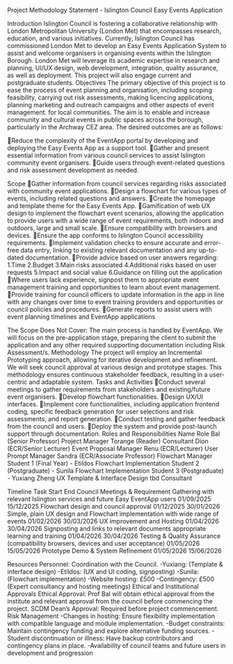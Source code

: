 Project Methodology Statement - Islington Council Easy Events Application

Introduction
Islington Council is fostering a collaborative relationship with London Metropolitan University (London Met) that encompasses research, education, and various initiatives. Currently, Islington Council has commissioned London Met to develop an Easy Events Application System to assist and welcome organisers in organising events within the Islington Borough. London Met will leverage its academic expertise in research and planning, UI/UX design, web development, integration, quality assurance, as well as deployment. This project will also engage current and postgraduate students.
Objectives
The primary objective of this project is to ease the process of event planning and organisation, including scoping feasibility, carrying out risk assessments, making licencing applications, planning marketing and outreach campaigns and other aspects of event management. for local communities. The aim is to enable and increase community and cultural events in public spaces across the borough, particularly in the Archway CEZ area. The desired outcomes are as follows:

Reduce the complexity of the EventApp portal by developing and deploying the Easy Events App as a support tool.
Gather and present essential information from various council services to assist Islington community event organisers.
Guide users through event-related questions and risk assessment development as needed.

Scope
Gather information from council services regarding risks associated with community event applications.
Design a flowchart for various types of events, including related questions and answers.
Create the homepage and template theme for the Easy Events App.
Gamification of web UX design to implement the flowchart event scenarios, allowing the application to provide users with a wide range of event requirements, both indoors and outdoors, large and small scale.
Ensure compatibility with browsers and devices.
Ensure the app conforms to Islington Council accessibility requirements.
Implement validation checks to ensure accurate and error-free data entry, linking to existing relevant documentation and any up-to-dated documentation.
Provide advice based on user answers regarding:
1.Time
2.Budget
3.Main risks associated
4.Additional risks based on user requests
5.Impact and social value
6.Guidance on filling out the application
Where users lack experience, signpost them to appropriate event management training and opportunities to learn about event management.
Provide training for council officers to update information in the app in line with any changes over time to event training providers and opportunities or council policies and procedures.
Generate reports to assist users with event planning timelines and EventApp applications

The Scope Does Not Cover:
The main process is handled by EventApp. We will focus on the pre-application stage, preparing the client to submit the application and any other required supporting documentation including Risk Assessment/s.
Methodology
The project will employ an Incremental Prototyping approach, allowing for iterative development and refinement. We will seek council approval at various design and prototype stages. This methodology ensures continuous stakeholder feedback, resulting in a user-centric and adaptable system.
Tasks and Activities
Conduct several meetings to gather requirements from stakeholders and existing/future event organisers.
Develop flowchart functionalities.
Design UX/UI interfaces.
Implement core functionalities, including application frontend coding, specific feedback generation for user selections and risk assessments, and report generation.
Conduct testing and gather feedback from the council and users.
Deploy the system and provide post-launch support through documentation.
Roles and Responsibilities
Name	Role
Bal (Senior Professor)	Project Manager
Torange (Reader)	Consultant
Dion (ECR/Senior Lecturer)	Event Proposal Manager
Renu (ECR/Lecturer)	User Prompt Manager
Sandra (ECR/Associate Professor)	Flowchart Manager
Student 1 (Final Year) - Etildos	Flowchart Implementation
Student 2 (Postgraduate) - Sunila	Flowchart Implementation
Student 3 (Postgraduate) - Yuxiang Zheng	UX Template & Interface Design
 tbd
	Consultant

Timeline
Task	Start	End
Council Meetings & Requirement Gathering with relevant Islington services and future Easy EventApp users	01/09/2025	15/12/2025
Flowchart design and council approval	01/12/2025	30/01/2026
Simple, plain UX design and Flowchart implementation with wide range of events	01/02/2026	30/03/2026
UX improvement and Hosting	01/04/2026	30/04/2026
Signposting and links to relevant documents appropriate learning and training 	01/04/2026	30/04/2026
Testing & Quality Assurance (compatibility browsers, devices and user acceptance)	01/05/2026	15/05/2026
Prototype Demo & System Refinement	01/05/2026	15/06/2026

Resources
Personnel: Coordination with the Council.
-Yuxiang: (Template & interface design)
-Etildos: (UX and UI coding, signposting)
-Sunila: (Flowchart implementation)
-Website hosting: £500
-Contingency: £500 (Expert consultancy and hosting meetings)
Ethical and Institutional Approvals
Ethical Approval: Prof Bal will obtain ethical approval from the institute and relevant approval from the council before commencing the project. 
SCDM Dean’s Approval: Required before project commencement.
Risk Management
-Changes in hosting: Ensure flexibility implementation with compatible language and module implementation.
-Budget constraints: Maintain contingency funding and explore alternative funding sources.
-Student discontinuation or illness: Have backup contributors and contingency plans in place.
-Availability of council teams and future users in development and progression
 
